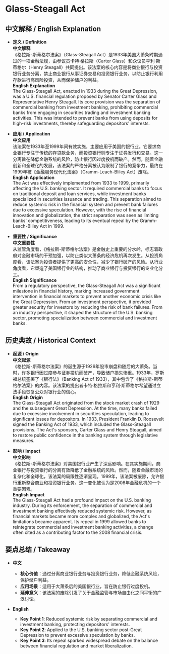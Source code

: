 # Glass-Steagall Act

## 中文解释 / English Explanation

* **定义 / Definition**  
  **中文解释**  
  《格拉斯-斯蒂格尔法案》（Glass-Steagall Act）是1933年美国大萧条时期通过的一项金融法规，由参议员卡特·格拉斯（Carter Glass）和众议员亨利·斯蒂格尔（Henry Steagall）共同提出。该法案的核心内容是将商业银行与投资银行业务分离，禁止商业银行从事证券交易和投资银行业务，以防止银行利用存款进行高风险投资，从而保护储户的利益。  
  **English Explanation**  
  The Glass-Steagall Act, enacted in 1933 during the Great Depression, was a U.S. financial regulation proposed by Senator Carter Glass and Representative Henry Steagall. Its core provision was the separation of commercial banking from investment banking, prohibiting commercial banks from engaging in securities trading and investment banking activities. This was intended to prevent banks from using deposits for high-risk investments, thereby safeguarding depositors' interests.

* **应用 / Application**  
  **中文应用**  
  该法案在1933年至1999年间有效实施，主要应用于美国的银行业。它要求商业银行专注于传统的存贷款业务，而投资银行则专注于证券发行和交易。这一分离旨在降低金融系统的风险，防止银行因过度投机而破产。然而，随着金融创新和全球化的发展，该法案的严格分离被认为限制了银行的竞争力，最终在1999年被《金融服务现代化法案》（Gramm-Leach-Bliley Act）废除。  
  **English Application**  
  The Act was effectively implemented from 1933 to 1999, primarily affecting the U.S. banking sector. It required commercial banks to focus on traditional deposit and loan services, while investment banks specialized in securities issuance and trading. This separation aimed to reduce systemic risk in the financial system and prevent bank failures due to excessive speculation. However, with the rise of financial innovation and globalization, the strict separation was seen as limiting banks' competitiveness, leading to its eventual repeal by the Gramm-Leach-Bliley Act in 1999.

* **重要性 / Significance**  
  **中文重要性**  
  从监管角度看，《格拉斯-斯蒂格尔法案》是金融史上重要的分水岭，标志着政府对金融市场的干预加强，以防止类似大萧条的经济危机再次发生。从投资角度看，该法案为投资者提供了更高的安全性，减少了银行破产的风险。从行业角度看，它塑造了美国银行业的结构，推动了商业银行与投资银行的专业化分工。  
  **English Significance**  
  From a regulatory perspective, the Glass-Steagall Act was a significant milestone in financial history, marking increased government intervention in financial markets to prevent another economic crisis like the Great Depression. From an investment perspective, it provided greater security for investors by reducing the risk of bank failures. From an industry perspective, it shaped the structure of the U.S. banking sector, promoting specialization between commercial and investment banks.

## 历史典故 / Historical Context

* **起源 / Origin**  
  **中文起源**  
  《格拉斯-斯蒂格尔法案》的诞生源于1929年股市崩盘和随后的大萧条。当时，许多银行因过度参与证券投机而破产，导致储户损失惨重。1933年，罗斯福总统签署了《银行法》（Banking Act of 1933），其中包含了《格拉斯-斯蒂格尔法案》的内容。该法案的提出者卡特·格拉斯和亨利·斯蒂格尔希望通过立法手段恢复公众对银行业的信心。  
  **English Origin**  
  The Glass-Steagall Act originated from the stock market crash of 1929 and the subsequent Great Depression. At the time, many banks failed due to excessive involvement in securities speculation, leading to significant losses for depositors. In 1933, President Franklin D. Roosevelt signed the Banking Act of 1933, which included the Glass-Steagall provisions. The Act's sponsors, Carter Glass and Henry Steagall, aimed to restore public confidence in the banking system through legislative measures.

* **影响 / Impact**  
  **中文影响**  
  《格拉斯-斯蒂格尔法案》对美国银行业产生了深远影响。在其实施期间，商业银行与投资银行的分离有效降低了金融系统的风险。然而，随着金融市场的复杂化和全球化，该法案的局限性逐渐显现。1999年，该法案被废除，允许银行重新整合商业和投资银行业务。这一变化被认为是2008年金融危机的一个重要因素。  
  **English Impact**  
  The Glass-Steagall Act had a profound impact on the U.S. banking industry. During its enforcement, the separation of commercial and investment banking effectively reduced systemic risk. However, as financial markets became more complex and globalized, the Act's limitations became apparent. Its repeal in 1999 allowed banks to reintegrate commercial and investment banking activities, a change often cited as a contributing factor to the 2008 financial crisis.

## 要点总结 / Takeaway

* **中文**  
  - **核心价值**：通过分离商业银行业务与投资银行业务，降低金融系统风险，保护储户利益。  
  - **应用场景**：适用于大萧条后的美国银行业，旨在防止银行过度投机。  
  - **延伸意义**：该法案的废除引发了关于金融监管与市场自由化之间平衡的广泛讨论。  

* **English**  
  - **Key Point 1**: Reduced systemic risk by separating commercial and investment banking, protecting depositors' interests.  
  - **Key Point 2**: Applied to the U.S. banking sector post-Great Depression to prevent excessive speculation by banks.  
  - **Key Point 3**: Its repeal sparked widespread debate on the balance between financial regulation and market liberalization.